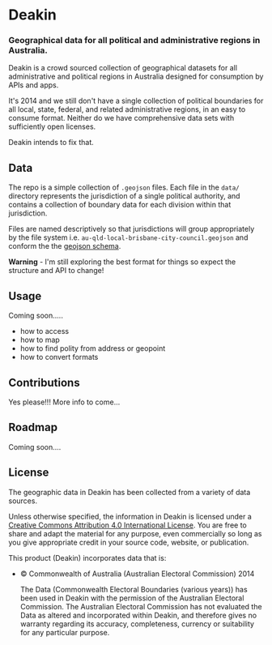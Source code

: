 # Deakin

### Geographical data for all political and administrative regions in Australia.

Deakin is a crowd sourced collection of geographical datasets for all administrative and political regions in Australia designed for consumption by APIs and apps.

It's 2014 and we still don't have a single collection of political boundaries for all local, state, federal, and related administrative regions, in an easy to consume format. Neither do we have comprehensive data sets with sufficiently open licenses.

Deakin intends to fix that.

## Data

The repo is a simple collection of `.geojson` files.  Each file in the `data/` directory represents the jurisdiction of a single political authority, and contains a collection of boundary data for each division within that jurisdiction.

Files are named descriptively so that jurisdictions will group appropriately by the file system i.e. `au-qld-local-brisbane-city-council.geojson` and conform the the [geojson schema](http://geojson.org/geojson-spec.html).

**Warning** - I'm still exploring the best format for things so expect the structure and API to change!


## Usage

Coming soon.....

- how to access
- how to map
- how to find polity from address or geopoint
- how to convert formats


## Contributions

Yes please!!!  More info to come...

## Roadmap

Coming soon....


## License

The geographic data in Deakin has been collected from a variety of data sources.

Unless otherwise specified, the information in Deakin is licensed under a [Creative Commons Attribution 4.0 International License](LICENSE). You are free to share and adapt the material for any purpose, even commercially so long as you give appropriate credit in your source code, website, or publication.

This product (Deakin) incorporates data that is:

- © Commonwealth of Australia (Australian Electoral Commission) 2014
  
  The Data (Commonwealth Electoral Boundaries (various years)) has been used in Deakin with the permission of the Australian Electoral Commission. The Australian Electoral Commission has not evaluated the Data as altered and incorporated within Deakin, and therefore gives no warranty regarding its accuracy, completeness, currency or suitability for any particular purpose.